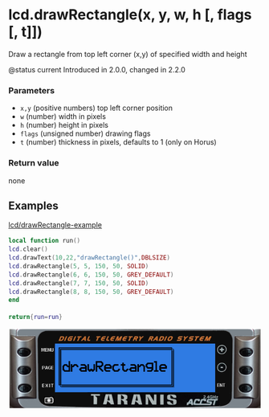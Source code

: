 # lcd.drawRectangle\(x, y, w, h \[, flags \[, t\]\]\)

Draw a rectangle from top left corner \(x,y\) of specified width and height

@status current Introduced in 2.0.0, changed in 2.2.0

### Parameters

* `x,y` \(positive numbers\) top left corner position
* `w` \(number\) width in pixels
* `h` \(number\) height in pixels
* `flags` \(unsigned number\) drawing flags
* `t` \(number\) thickness in pixels, defaults to 1 \(only on Horus\)

### Return value

none

## Examples

[lcd/drawRectangle-example](https://raw.githubusercontent.com/opentx/lua-reference-guide/opentx_2.2/lcd/drawRectangle-example.lua)

```lua
local function run()
lcd.clear()
lcd.drawText(10,22,"drawRectangle()",DBLSIZE)
lcd.drawRectangle(5, 5, 150, 50, SOLID)
lcd.drawRectangle(6, 6, 150, 50, GREY_DEFAULT)
lcd.drawRectangle(7, 7, 150, 50, SOLID)
lcd.drawRectangle(8, 8, 150, 50, GREY_DEFAULT)
end

return{run=run}
```

![](../../.gitbook/assets/drawRectangle-example.png)

